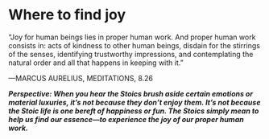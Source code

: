 # Where to find joy

“Joy for human beings lies in proper human work. And proper human work consists in: acts of kindness to other human beings, disdain for the stirrings of the senses, identifying trustworthy impressions, and contemplating the natural order and all that happens in keeping with it.”

—MARCUS AURELIUS, MEDITATIONS, 8.26

***Perspective: When you hear the Stoics brush aside certain emotions or material luxuries, it’s not because they don’t enjoy them. It’s not because the Stoic life is one bereft of happiness or fun. The Stoics simply mean to help us find our essence—to experience the joy of our proper human work.***